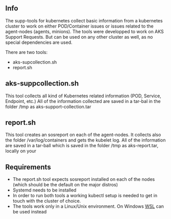 ## Info
The supp-tools for kubernetes collect basic information from a kubernetes cluster to work on either POD/Container issues or issues 
related to the agent-nodes (agents, minions). The tools were developped to work on AKS Support Requests. But can be used on any other cluster as well, as 
no special dependencies are used.


There are two tools: 
 - aks-supcollection.sh
 - report.sh

## aks-suppcollection.sh
This tool collects all kind of Kubernetes related information (POD, Service, Endpoint, etc.)
All of the information collected are saved in a tar-bal in the folder /tmp as aks-support-collection.tar
 
## report.sh
This tool creates an sosreport on each of the agent-nodes. It collects also the folder /var/log/containers
and gets the kubelet log. All of the information are saved in a tar-ball which is saved in the folder /tmp as aks-report.tar, locally on your 
 
## Requirements
- The report.sh tool expects sosreport installed on each of the nodes (which should be the default on the major distros)
- Systemd needs to be installed 
- In order to run both tools a working kubectl setup is needed to get in touch with the cluster of choice.
- The tools work only in a Linux/Unix environment. On Windows [WSL](https://docs.microsoft.com/en-us/windows/wsl/install-win10) can be used instead 
